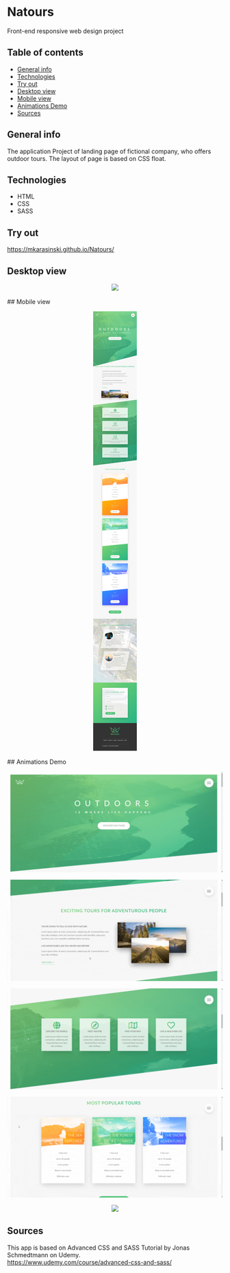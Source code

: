 # Natours
Front-end responsive web design project

## Table of contents
* [General info](#general-info)
* [Technologies](#technologies)
* [Try out](#try-out)
* [Desktop view](#desktop-view)
* [Mobile view](#mobile-view)
* [Animations Demo](#animations-demo)
* [Sources](#sources)

## General info

The application
Project of landing page of fictional company, who offers outdoor tours. The layout of page is based on CSS float.

## Technologies
* HTML
* CSS
* SASS

## Try out
https://mkarasinski.github.io/Natours/

## Desktop view
<p align="center">
  <img src="./demo/desktopView.png" />
</p>
## Mobile view
<p align="center">
  <img src="./demo/mobileView.png" />
</p>
## Animations Demo

<p align="center">
  <img src="./demo/part_1.gif" />
</p>
  
<p align="center">
  <img src="./demo/part_2.gif" />
</p>
  
<p align="center">
  <img src="./demo/part_3.gif" />
</p>
  
<p align="center">
  <img src="./demo/part_4.gif" />
</p>
  
<p align="center">
  <img src="./demo/part_5.gif" />
</p>

## Sources
This app is based on Advanced CSS and SASS Tutorial by Jonas Schmedtmann on Udemy.  
https://www.udemy.com/course/advanced-css-and-sass/
